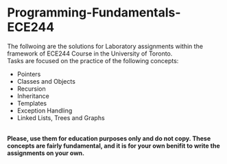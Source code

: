 # Programming-Fundamentals-ECE244

The follwoing are the solutions for Laboratory assignments within the framework of ECE244 Course in the University of Toronto.
<br />Tasks are focused on the practice of the following concepts:
* Pointers
* Classes and Objects 
* Recursion 
* Inheritance 
* Templates 
* Exception Handling 
* Linked Lists, Trees and Graphs

<br /> **Please, use them for education purposes only and do not copy. These concepts are fairly fundamental, and it is for your own benifit to write the assignments on your own.**
<br />
